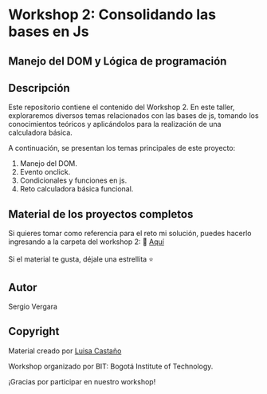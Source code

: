 # Workshop 2: Consolidando las bases en Js
## Manejo del DOM y Lógica de programación

## Descripción
Este repositorio contiene el contenido del Workshop 2. En este taller, exploraremos diversos temas relacionados con las bases de js, tomando los conocimientos teóricos y aplicándolos para la realización de una calculadora básica.

A continuación, se presentan los temas principales de este proyecto:

1. Manejo del DOM.
2. Evento onclick.
3. Condicionales y funciones en js.
3. Reto calculadora básica funcional.

## Material de los proyectos completos

Si quieres tomar como referencia para el reto mi solución, puedes hacerlo ingresando a la carpeta del workshop 2: :file_folder:  [Aquí](https://github.com/LuisaCastano40/WorkshopsBIT-2023)<br><br>
Si el material te gusta, déjale una estrellita :star:

## Autor
Sergio Vergara

## Copyright
Material creado por [Luisa Castaño](https://github.com/LuisaCastano40)<br>

Workshop organizado por BIT: Bogotá Institute of Technology.<br>

¡Gracias por participar en nuestro workshop!
